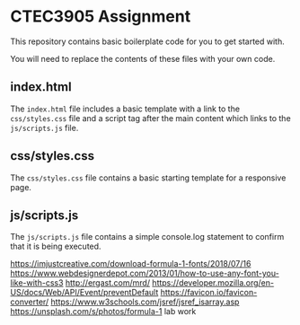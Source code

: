 # CTEC3905 Assignment

This repository contains basic boilerplate code for you to get started with.

You will need to replace the contents of these files with your own code.

## index.html

The `index.html` file includes a basic template with a link to the `css/styles.css` file and a script tag after the main content which links to the `js/scripts.js` file.

## css/styles.css

The `css/styles.css` file contains a basic starting template for a responsive page.

## js/scripts.js

The `js/scripts.js` file contains a simple console.log statement to confirm that it is being executed.

https://imjustcreative.com/download-formula-1-fonts/2018/07/16
https://www.webdesignerdepot.com/2013/01/how-to-use-any-font-you-like-with-css3
http://ergast.com/mrd/
https://developer.mozilla.org/en-US/docs/Web/API/Event/preventDefault
https://favicon.io/favicon-converter/
https://www.w3schools.com/jsref/jsref_isarray.asp
https://unsplash.com/s/photos/formula-1
lab work
